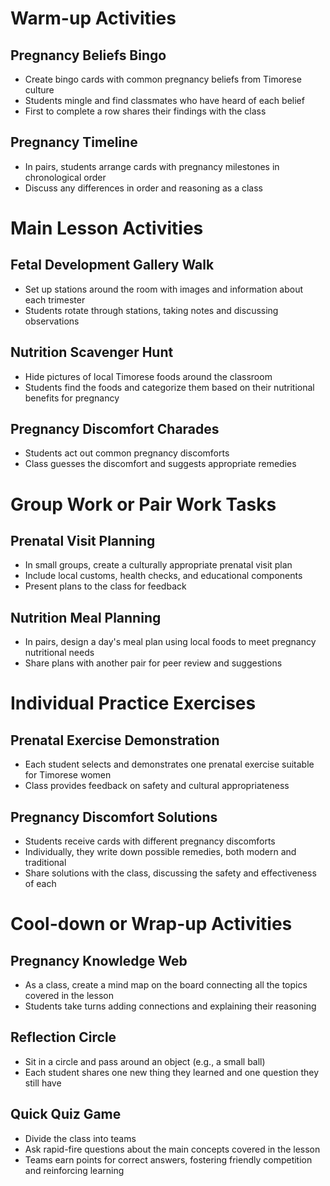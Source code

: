 # Warm-up Activities

## Pregnancy Beliefs Bingo
- Create bingo cards with common pregnancy beliefs from Timorese culture
- Students mingle and find classmates who have heard of each belief
- First to complete a row shares their findings with the class

## Pregnancy Timeline
- In pairs, students arrange cards with pregnancy milestones in chronological order
- Discuss any differences in order and reasoning as a class

# Main Lesson Activities

## Fetal Development Gallery Walk
- Set up stations around the room with images and information about each trimester
- Students rotate through stations, taking notes and discussing observations

## Nutrition Scavenger Hunt
- Hide pictures of local Timorese foods around the classroom
- Students find the foods and categorize them based on their nutritional benefits for pregnancy

## Pregnancy Discomfort Charades
- Students act out common pregnancy discomforts
- Class guesses the discomfort and suggests appropriate remedies

# Group Work or Pair Work Tasks

## Prenatal Visit Planning
- In small groups, create a culturally appropriate prenatal visit plan
- Include local customs, health checks, and educational components
- Present plans to the class for feedback

## Nutrition Meal Planning
- In pairs, design a day's meal plan using local foods to meet pregnancy nutritional needs
- Share plans with another pair for peer review and suggestions

# Individual Practice Exercises

## Prenatal Exercise Demonstration
- Each student selects and demonstrates one prenatal exercise suitable for Timorese women
- Class provides feedback on safety and cultural appropriateness

## Pregnancy Discomfort Solutions
- Students receive cards with different pregnancy discomforts
- Individually, they write down possible remedies, both modern and traditional
- Share solutions with the class, discussing the safety and effectiveness of each

# Cool-down or Wrap-up Activities

## Pregnancy Knowledge Web
- As a class, create a mind map on the board connecting all the topics covered in the lesson
- Students take turns adding connections and explaining their reasoning

## Reflection Circle
- Sit in a circle and pass around an object (e.g., a small ball)
- Each student shares one new thing they learned and one question they still have

## Quick Quiz Game
- Divide the class into teams
- Ask rapid-fire questions about the main concepts covered in the lesson
- Teams earn points for correct answers, fostering friendly competition and reinforcing learning
